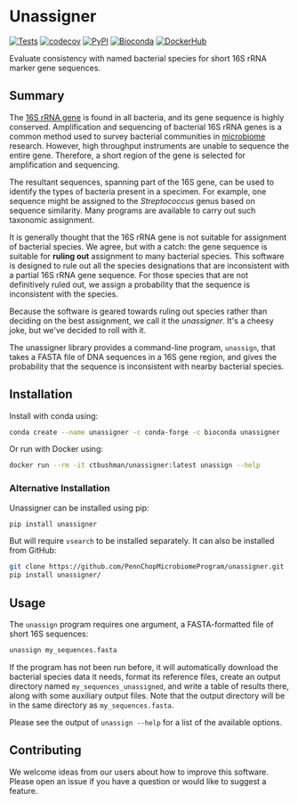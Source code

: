 # Unassigner

<!-- Begin badges -->
[![Tests](https://github.com/PennChopMicrobiomeProgram/unassigner/actions/workflows/pr.yml/badge.svg)](https://github.com/PennChopMicrobiomeProgram/unassigner/actions/workflows/pr.yml)
[![codecov](https://codecov.io/gh/PennChopMicrobiomeProgram/unassigner/graph/badge.svg?token=LAFU84K088)](https://codecov.io/gh/PennChopMicrobiomeProgram/unassigner)
[![PyPI](https://badge.fury.io/py/unassigner.svg)](https://pypi.org/project/unassigner/)
[![Bioconda](https://anaconda.org/bioconda/unassigner/badges/downloads.svg)](https://anaconda.org/bioconda/unassigner/)
[![DockerHub](https://img.shields.io/docker/pulls/ctbushman/unassigner)](https://hub.docker.com/repository/docker/ctbushman/unassigner/)
<!-- End badges -->

Evaluate consistency with named bacterial species for short 16S rRNA
marker gene sequences.

## Summary

The [16S rRNA gene](https://en.wikipedia.org/wiki/16S_ribosomal_RNA)
is found in all bacteria, and its gene sequence is highly
conserved. Amplification and sequencing of bacterial 16S rRNA genes is
a common method used to survey bacterial communities in
[microbiome](https://en.wikipedia.org/wiki/Microbiota)
research. However, high throughput instruments are unable to sequence
the entire gene. Therefore, a short region of the gene is selected for
amplification and sequencing.

The resultant sequences, spanning part of the 16S gene, can be used to
identify the types of bacteria present in a specimen. For example, one
sequence might be assigned to the *Streptococcus* genus based on
sequence similarity. Many programs are available to carry out such
taxonomic assignment.

It is generally thought that the 16S rRNA gene is not suitable for
assignment of bacterial species. We agree, but with a catch: the gene
sequence is suitable for **ruling out** assignment to many bacterial
species. This software is designed to rule out all the species
designations that are inconsistent with a partial 16S rRNA gene
sequence. For those species that are not definitively ruled out, we
assign a probability that the sequence is inconsistent with the
species.

Because the software is geared towards ruling out species rather than
deciding on the best assignment, we call it the *unassigner*. It's a
cheesy joke, but we've decided to roll with it.

The unassigner library provides a command-line program, `unassign`,
that takes a FASTA file of DNA sequences in a 16S gene region, and
gives the probability that the sequence is inconsistent with nearby
bacterial species.

## Installation

Install with conda using:

```bash
conda create --name unassigner -c conda-forge -c bioconda unassigner
```

Or run with Docker using:

```bash
docker run --rm -it ctbushman/unassigner:latest unassign --help
```

### Alternative Installation

Unassigner can be installed using pip:

```bash
pip install unassigner
```

But will require ``vsearch`` to be installed separately. It can also be installed from GitHub:

```bash
git clone https://github.com/PennChopMicrobiomeProgram/unassigner.git
pip install unassigner/
```

## Usage

The `unassign` program requires one argument, a FASTA-formatted file
of short 16S sequences:

```bash
unassign my_sequences.fasta
```

If the program has not been run before, it will automatically download
the bacterial species data it needs, format its reference files,
create an output directory named `my_sequences_unassigned`, and write
a table of results there, along with some auxiliary output files. Note 
that the output directory will be in the same directory as `my_sequences.fasta`.

Please see the output of `unassign --help` for a list of the available
options.

## Contributing

We welcome ideas from our users about how to improve this
software. Please open an issue if you have a question or would like to
suggest a feature.
